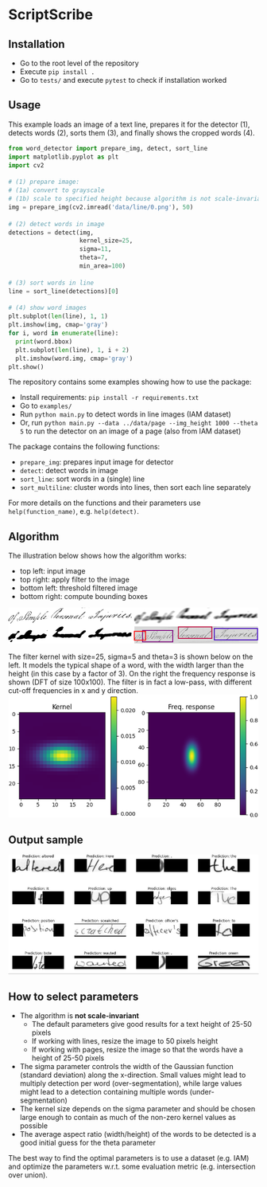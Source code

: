# ScriptScribe

## Installation

* Go to the root level of the repository
* Execute `pip install .`
* Go to `tests/` and execute `pytest` to check if installation worked

## Usage

This example loads an image of a text line, prepares it for the detector (1), detects words (2), 
sorts them (3), and finally shows the cropped words (4).

````python
from word_detector import prepare_img, detect, sort_line
import matplotlib.pyplot as plt
import cv2

# (1) prepare image:
# (1a) convert to grayscale
# (1b) scale to specified height because algorithm is not scale-invariant
img = prepare_img(cv2.imread('data/line/0.png'), 50)

# (2) detect words in image
detections = detect(img,
                    kernel_size=25,
                    sigma=11,
                    theta=7,
                    min_area=100)

# (3) sort words in line
line = sort_line(detections)[0]

# (4) show word images
plt.subplot(len(line), 1, 1)
plt.imshow(img, cmap='gray')
for i, word in enumerate(line):
  print(word.bbox)
  plt.subplot(len(line), 1, i + 2)
  plt.imshow(word.img, cmap='gray')
plt.show()
````

The repository contains some examples showing how to use the package:
* Install requirements: `pip install -r requirements.txt`
* Go to `examples/`
* Run `python main.py` to detect words in line images (IAM dataset)
* Or, run `python main.py --data ../data/page --img_height 1000 --theta 5` to run the detector on an image of a page (also from IAM dataset)


The package contains the following functions:
* `prepare_img`: prepares input image for detector
* `detect`: detect words in image
* `sort_line`: sort words in a (single) line
* `sort_multiline`: cluster words into lines, then sort each line separately

For more details on the functions and their parameters use `help(function_name)`, e.g. `help(detect)`.

## Algorithm

The illustration below shows how the algorithm works:

* top left: input image
* top right: apply filter to the image
* bottom left: threshold filtered image
* bottom right: compute bounding boxes

![illustration](./img/illustration.png)

The filter kernel with size=25, sigma=5 and theta=3 is shown below on the left. 
It models the typical shape of a word, with the width larger than the height (in this case by a factor of 3). 
On the right the frequency response is shown (DFT of size 100x100). 
The filter is in fact a low-pass, with different cut-off frequencies in x and y direction.
![kernel](./img/kernel.png)

## Output sample

![Screenshot](outputv1.png)


## How to select parameters

* The algorithm is **not scale-invariant**
    * The default parameters give good results for a text height of 25-50 pixels
    * If working with lines, resize the image to 50 pixels height
    * If working with pages, resize the image so that the words have a height of 25-50 pixels
* The sigma parameter controls the width of the Gaussian function (standard deviation) along the x-direction. Small
  values might lead to multiply detection per word (over-segmentation), while large values might lead to a detection
  containing multiple words (under-segmentation)
* The kernel size depends on the sigma parameter and should be chosen large enough to contain as much of the non-zero
  kernel values as possible
* The average aspect ratio (width/height) of the words to be detected is a good initial guess for the theta parameter

The best way to find the optimal parameters is to use a dataset (e.g. IAM) and optimize the parameters w.r.t. some
evaluation metric (e.g. intersection over union).
